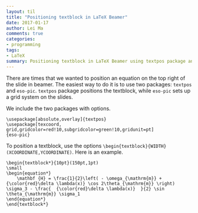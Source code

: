 ```yaml
---
layout: til
title: "Positioning textblock in LaTeX Beamer"
date: 2017-01-17
author: Lei Ma
comments: true
categories:
- programming
tags:
- LaTeX
summary: Positioning textblock in LaTeX Beamer using textpos package and eso pic package
---
```


There are times that we wanted to position an equation on the top right of the slide in beamer. The easiest way to do it is to use two packages: `textpos` and `eso-pic`. `textpos` package positions the textblock, while `eso-pic` sets up a grid system on the slides.

We include the two packages with options.

```
\usepackage[absolute,overlay]{textpos}
\usepackage[texcoord,
grid,gridcolor=red!10,subgridcolor=green!10,gridunit=pt]
{eso-pic}
```

To position a textblock, use the options `\begin{textblock}{WIDTH}(XCOORDINATE,YCOORDINATE)`. Here is an example.

```
\begin{textblock*}{10pt}(150pt,1pt)
\small
\begin{equation*}
    \mathbf {H} = \frac{1}{2}\left( - \omega_{\mathrm{m}} + {\color{red}\delta \lambda(x)} \cos 2\theta_{\mathrm{m}} \right) \sigma_3 - \frac{  {\color{red}\delta \lambda(x)}  }{2} \sin \theta_{\mathrm{m}} \sigma_1
\end{equation*}
\end{textblock*}
```
